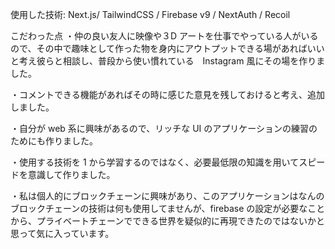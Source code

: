 使用した技術:
Next.js/ TailwindCSS / Firebase v9 / NextAuth / Recoil


こだわった点
・仲の良い友人に映像や３D アートを仕事でやっている人がいるので、その中で趣味として作った物を身内にアウトプットできる場があればいいと考え彼らと相談し、普段から使い慣れている　Instagram 風にその場を作りました。


・コメントできる機能があればその時に感じた意見を残しておけると考え、追加しました。


・自分が web 系に興味があるので、リッチな UI のアプリケーションの練習のためにも作りました。


・使用する技術を 1 から学習するのではなく、必要最低限の知識を用いてスピードを意識して作りました。


・私は個人的にブロックチェーンに興味があり、このアプリケーションはなんのブロックチェーンの技術は何も使用してませんが、firebase の設定が必要なことから、プライベートチェーンでできる世界を疑似的に再現できたのではないかと思って気に入っています。

